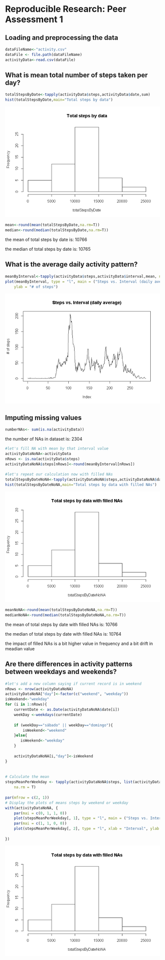 # Reproducible Research: Peer Assessment 1


## Loading and preprocessing the data

```r
dataFileName<-"activity.csv"
dataFile <- file.path(dataFileName)
activityData<-read.csv(dataFile)
```

## What is mean total number of steps taken per day?


```r
totalStepsByDate<-tapply(activityData$steps,activityData$date,sum)
hist(totalStepsByDate,main="Total steps by data")
```

![](PA1_template_files/figure-html/unnamed-chunk-2-1.png)<!-- -->

```r
mean<-round(mean(totalStepsByDate,na.rm=T))
median<-round(median(totalStepsByDate,na.rm=T))
```

the mean of total steps by date is: 10766

the median of total steps by date is: 10765

## What is the average daily activity pattern?

```r
meanByInterval<-tapply(activityData$steps,activityData$interval,mean, na.rm=T)
plot(meanByInterval, type = "l", main = ("Steps vs. Interval (daily average)"), 
    ylab = "# of steps")
```

![](PA1_template_files/figure-html/unnamed-chunk-3-1.png)<!-- -->

## Imputing missing values

```r
numberNAs<- sum(is.na(activityData))
```
the number of NAs in dataset is: 2304


```r
#let's fill NA with mean by that interval value
activityDataNoNA<-activityData
nRows <- is.na(activityData$steps)
activityDataNoNA$steps[nRows]<-round(meanByInterval[nRows])

#let's repeat our calculation now with filled NAs
totalStepsByDateNoNA<-tapply(activityDataNoNA$steps,activityDataNoNA$date,sum)
hist(totalStepsByDateNoNA,main="Total steps by data with filled NAs")
```

![](PA1_template_files/figure-html/unnamed-chunk-5-1.png)<!-- -->

```r
meanNoNA<-round(mean(totalStepsByDateNoNA,na.rm=T))
medianNoNA<-round(median(totalStepsByDateNoNA,na.rm=T))
```
the mean of total steps by date with filled NAs is: 10766

the median of total steps by date with filled NAs is: 10764

the impact of filled NAs is a bit higher value in frequency and a bit drift in meadian value 

## Are there differences in activity patterns between weekdays and weekends?

```r
#let's add a new column saying if current record is in weekend
nRows <- nrow(activityDataNoNA)
activityDataNoNA["day"]<-factor(c("weekend", "weekday"))
isWeekend<-"weekday"
for (i in 1:nRows){
    currentDate <- as.Date(activityDataNoNA$date[i])
    weekDay <-weekdays(currentDate) 
    
    if (weekDay=="sábado" || weekDay=="domingo"){
        isWeekend<-"weekend"
    }else{
       isWeekend<-"weekday" 
    }
    
    activityDataNoNA[i,"day"]<-isWeekend
}


# Calculate the mean
stepsMeanPerWeekday <- tapply(activityDataNoNA$steps, list(activityDataNoNA$interval, activityDataNoNA$day), mean, 
    na.rm = T)

par(mfrow = c(2, 1))
# Display the plots of means steps by weekend or weekday
with(activityDataNoNA, {
    par(mai = c(0, 1, 1, 0))
    plot(stepsMeanPerWeekday[, 1], type = "l", main = ("Steps vs. Interval"), xaxt = "n", ylab = "Weekday")
    par(mai = c(1, 1, 0, 0))
    plot(stepsMeanPerWeekday[, 2], type = "l", xlab = "Interval", ylab = "Weekends")

})
```

![](PA1_template_files/figure-html/unnamed-chunk-6-1.png)<!-- -->

